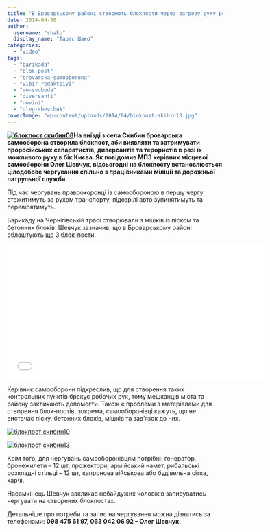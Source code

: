 ```yaml
---
title: "В Броварському районі створюють блокпости через загрозу руху російських диверсантів"
date: 2014-04-30
author: 
  username: "shako"
  display_name: "Тарас Шако"
categories: 
  - "video"
tags: 
  - "barikada"
  - "blok-post"
  - "brovarska-samooborona"
  - "vibir-redaktsiyi"
  - "vo-svoboda"
  - "diversanti"
  - "novini"
  - "oleg-shevchuk"
coverImage: "wp-content/uploads/2014/04/blokpost-skibin13.jpg"
---
```


**[![блокпост скибин08](https://mpz.brovary.org/wp-content/uploads/2014/04/blokpost-skibin08.jpg)](https://mpz.brovary.org/wp-content/uploads/2014/04/blokpost-skibin08.jpg)На виїзді з села Скибин броварська самооборона створила блокпост, аби виявляти та затримувати проросійських сепаратистів, диверсантів та терористів в разі їх можливого руху в бік Києва. Як повідомив МПЗ керівник місцевої самооборони Олег Шевчук, відсьогодні на блокпосту встановлюється цілодобове чергування спільно з працівниками міліції та дорожньої патрульної служби.**

Під час чергувань правоохоронці із самообороною в першу чергу стежитимуть за рухом транспорту, підозрілі авто зупинятимуть та перевірятимуть.

Барикаду на Чернігівській трасі створювали з мішків із піском та бетонних блоків. Шевчук зазначив, що в Броварському районі облаштують ще 3 блок-пости.

<iframe src="//www.youtube.com/embed/V5QJIJFLp2s" width="600" height="315" frameborder="0" allowfullscreen="allowfullscreen"></iframe>

Керівник самооборони підкреслив, що для створення таких контрольних пунктів бракує робочих рук, тому мешканців міста та району закликають допомогти. Також є проблеми з матеріалами для створення блок-постів, зокрема, самооборонівці кажуть, що не вистачає піску, бетонних блоків, мішків та зав’язок до них.

[![блокпост скибин10](https://mpz.brovary.org/wp-content/uploads/2014/04/blokpost-skibin10.jpg)](https://mpz.brovary.org/wp-content/uploads/2014/04/blokpost-skibin10.jpg)

[![блокпост скибин13](https://mpz.brovary.org/wp-content/uploads/2014/04/blokpost-skibin13.jpg)](https://mpz.brovary.org/wp-content/uploads/2014/04/blokpost-skibin13.jpg)

Крім того, для чергувань самооборонівцям потрібні: генератор, бронежилети – 12 шт, прожектори, армійський намет, рибальські розкладні стільці – 12 шт, капронова військова або будівельна сітка, харчі.

Насамкінець Шевчук закликав небайдужих чоловіків записуватись чергувати на створених блокпостах.

Детальніше про потреби та запис на чергування можна дізнатись за телефонами: **098 475 61 97, 063 042 06 92 – Олег Шевчук.**
